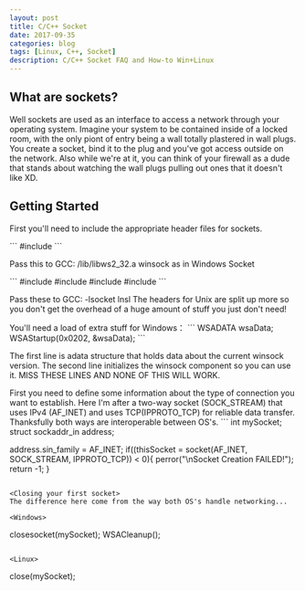 ```yaml
---
layout: post
title: C/C++ Socket
date: 2017-09-35
categories: blog
tags: [Linux, C++, Socket]
description: C/C++ Socket FAQ and How-to Win+Linux
---
```


## What are sockets?

Well sockets are used as an interface to access a network through your operating system. Imagine your system to be contained inside of a locked room, with the only piont of entry being a wall totally plastered in wall plugs. You create a socket, bind it to the plug and you've got access outside on the network. Also while we're at it, you can think of your firewall as a dude that stands about watching the wall plugs pulling out ones that it doesn't like XD.

## Getting Started

First you'll need to include the appropriate header files for sockets.

<Windows>
```
#include <winsock.h>
```

Pass this to GCC: /lib/libws2_32.a
winsock as in Windows Socket

<Linux>
```
#include <sys/type.h>
#include <sys/socket.h>
#include <netinet/in.h>
#include <arpa/inet.h>
```

Pass these to GCC: -lsocket lnsl
The headers for Unix are split up more so you don't get the overhead of a huge amount of stuff you just don't need!

<Extra studd for windows...>
You'll need a load of extra stuff for Windows：
```
WSADATA wsaData;
WSAStartup(0x0202, &wsaData);
```

The first line is adata structure that holds data about the current winsock version. The second line initializes the winsock component so you can use it. MISS THESE LINES AND NONE OF THIS WILL WORK.

<Creating your first socket>
First you need to define some information about the type of connection you want to establish. Here I'm after a two-way socket (SOCK_STREAM) that uses IPv4 (AF_INET) and uses TCP(IPPROTO_TCP) for reliable data transfer. Thanksfully both ways are interoperable between OS's.
```
int mySocket;
struct sockaddr_in address;

address.sin_family = AF_INET;
if((thisSocket = socket(AF_INET, SOCK_STREAM, IPPROTO_TCP)) < 0){
	perror("\nSocket Creation FAILED!"); 
	return -1;
}
```

<Closing your first socket>
The difference here come from the way both OS's handle networking...

<Windows>
```
closesocket(mySocket);
WSACleanup();
```

<Linux>
```
close(mySocket);
```